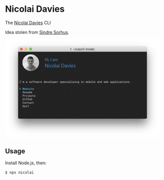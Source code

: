 # Nicolai Davies

The [Nicolai Davies](https://sindresorhus.com) CLI

Idea stolen from [Sindre Sorhus](https://github.com/sindresorhus).

<img src="screenshot.png" width="752">

## Usage

Install Node.js, then:

```
$ npx nicolai
```
